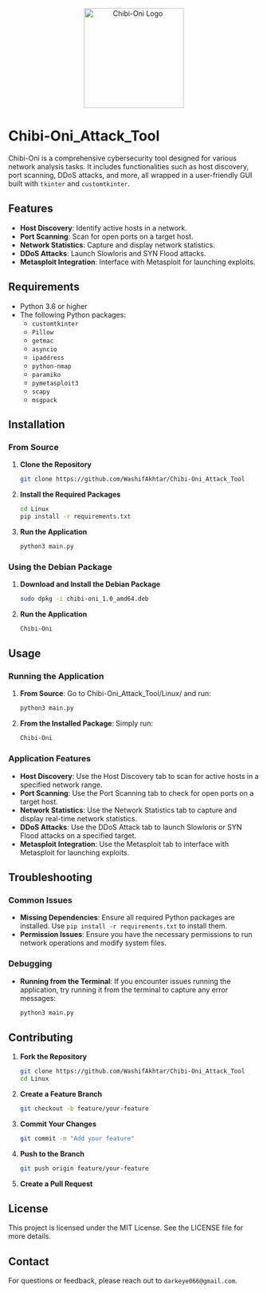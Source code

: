 <div align="center">
  <img src="./icon.ico" alt="Chibi-Oni Logo" width="200">
</div>

# Chibi-Oni_Attack_Tool

Chibi-Oni is a comprehensive cybersecurity tool designed for various network analysis tasks. It includes functionalities such as host discovery, port scanning, DDoS attacks, and more, all wrapped in a user-friendly GUI built with `tkinter` and `customtkinter`.

## Features

- **Host Discovery**: Identify active hosts in a network.
- **Port Scanning**: Scan for open ports on a target host.
- **Network Statistics**: Capture and display network statistics.
- **DDoS Attacks**: Launch Slowloris and SYN Flood attacks.
- **Metasploit Integration**: Interface with Metasploit for launching exploits.

## Requirements

- Python 3.6 or higher
- The following Python packages:
  - `customtkinter`
  - `Pillow`
  - `getmac`
  - `asyncio`
  - `ipaddress`
  - `python-nmap`
  - `paramiko`
  - `pymetasploit3`
  - `scapy`
  - `msgpack`

## Installation

### From Source

1. **Clone the Repository**

    ```bash
    git clone https://github.com/WashifAkhtar/Chibi-Oni_Attack_Tool
    ```

2. **Install the Required Packages**

    ```bash
    cd Linux
    pip install -r requirements.txt
    ```

3. **Run the Application**

    ```bash
    python3 main.py
    ```

### Using the Debian Package

1. **Download and Install the Debian Package**

    ```bash
    sudo dpkg -i chibi-oni_1.0_amd64.deb
    ```

2. **Run the Application**

    ```bash
    Chibi-Oni
    ```


## Usage

### Running the Application

1. **From Source**: Go to Chibi-Oni_Attack_Tool/Linux/ and run:

    ```bash
    python3 main.py
    ```

2. **From the Installed Package**: Simply run:

    ```bash
    Chibi-Oni
    ```

### Application Features

- **Host Discovery**: Use the Host Discovery tab to scan for active hosts in a specified network range.
- **Port Scanning**: Use the Port Scanning tab to check for open ports on a target host.
- **Network Statistics**: Use the Network Statistics tab to capture and display real-time network statistics.
- **DDoS Attacks**: Use the DDoS Attack tab to launch Slowloris or SYN Flood attacks on a specified target.
- **Metasploit Integration**: Use the Metasploit tab to interface with Metasploit for launching exploits.

## Troubleshooting

### Common Issues

- **Missing Dependencies**: Ensure all required Python packages are installed. Use `pip install -r requirements.txt` to install them.
- **Permission Issues**: Ensure you have the necessary permissions to run network operations and modify system files.

### Debugging

- **Running from the Terminal**: If you encounter issues running the application, try running it from the terminal to capture any error messages:

    ```bash
    python3 main.py
    ```

## Contributing

1. **Fork the Repository**

    ```bash
    git clone https://github.com/WashifAkhtar/Chibi-Oni_Attack_Tool
    cd Linux
    ```

2. **Create a Feature Branch**

    ```bash
    git checkout -b feature/your-feature
    ```

3. **Commit Your Changes**

    ```bash
    git commit -m "Add your feature"
    ```

4. **Push to the Branch**

    ```bash
    git push origin feature/your-feature
    ```

5. **Create a Pull Request**

## License

This project is licensed under the MIT License. See the LICENSE file for more details.

## Contact

For questions or feedback, please reach out to `darkeye066@gmail.com`.



